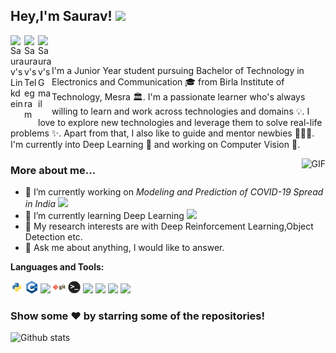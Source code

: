## Hey,I'm Saurav! <img src="https://raw.githubusercontent.com/iampavangandhi/iampavangandhi/master/gifs/Hi.gif" width="30px"></h2>
<a href="https://www.linkedin.com/in/sauravkarmakar/">
  <img align="left" alt="Saurav's Linkdein" width="22px" src="https://cdn.jsdelivr.net/npm/simple-icons@v3/icons/linkedin.svg" />
</a>
<a href="https://t.me/sauravk_tg">
  <img align="left" alt="Saurav's Telegram" width="22px" src="https://cdn.jsdelivr.net/npm/simple-icons@v3/icons/telegram.svg" />
</a>
<a href="mailto:thesauravkarmakar@gmail.com">
  <img align="left" alt="Saurav's Gmail" width="22px" src="https://cdn.jsdelivr.net/npm/simple-icons@v3/icons/gmail.svg" />
</a>
<br />
<br />

I'm a Junior Year student pursuing Bachelor of Technology in Electronics and Communication 🎓 from Birla Institute of Technology, Mesra 🏛. I'm a passionate learner who's always willing to learn and work across technologies and domains 💡. I love to explore new technologies and leverage them to solve real-life problems ✨. Apart from that, I also like to guide and mentor newbies 👨🏻‍💻. I'm currently into Deep Learning 🧠 and working on Computer Vision 👀. 


  <img align="right" alt="GIF" src="https://media.giphy.com/media/iIqmM5tTjmpOB9mpbn/giphy.gif" />


### More about me...

- 🔭 I’m currently working on _Modeling and Prediction of COVID-19 Spread in India_ <img src="https://img.icons8.com/doodle/20/000000/coronavirus.png"/>
- 🌱 I’m currently learning Deep Learning <code><img height="20" src="https://cdn.svgporn.com/logos/pytorch.svg"></code>
- 👯 My research interests are with Deep Reinforcement Learning,Object Detection etc.
- 💬 Ask me about anything, I would like to answer.

**Languages and Tools:**  

<code><img height="20" src="https://raw.githubusercontent.com/github/explore/80688e429a7d4ef2fca1e82350fe8e3517d3494d/topics/python/python.png"></code>
<code><img height="20" src="https://raw.githubusercontent.com/github/explore/80688e429a7d4ef2fca1e82350fe8e3517d3494d/topics/cpp/cpp.png"></code>
<code><img height="20" src="https://cdn.svgporn.com/logos/jupyter.svg"></code>
<code><img height="20" src="https://raw.githubusercontent.com/github/explore/80688e429a7d4ef2fca1e82350fe8e3517d3494d/topics/git/git.png"></code>
<code><img height="20" src="https://raw.githubusercontent.com/github/explore/80688e429a7d4ef2fca1e82350fe8e3517d3494d/topics/terminal/terminal.png"></code>
<code><img height="20" src="https://upload.wikimedia.org/wikipedia/commons/thumb/2/21/Matlab_Logo.png/667px-Matlab_Logo.png"></code>
<code><img height="20" src="https://cdn.svgporn.com/logos/pycharm.svg"></code>
<code><img height="20" src="https://cdn.svgporn.com/logos/visual-studio-code.svg"></code>
<code><img height="20" src="https://image.flaticon.com/icons/svg/888/888867.svg"></code>


### Show some ❤️ by starring some of the repositories!

![Github stats](https://github-readme-stats.vercel.app/api?username=thesauravkarmakar&show_icons=true&hide_border=true)
